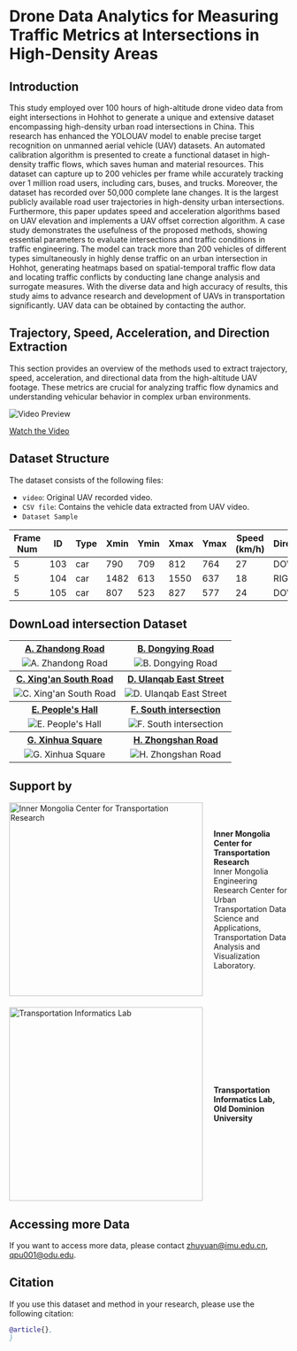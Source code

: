 # Drone Data Analytics for Measuring Traffic Metrics at Intersections in High-Density Areas
## Introduction
This study employed over 100 hours of high-altitude drone video data from eight intersections in Hohhot to generate a unique and extensive dataset encompassing high-density urban road intersections in China. This research has enhanced the YOLOUAV model to enable precise target recognition on unmanned aerial vehicle (UAV) datasets. An automated calibration algorithm is presented to create a functional dataset in high-density traffic flows, which saves human and material resources. This dataset can capture up to 200 vehicles per frame while accurately tracking over 1 million road users, including cars, buses, and trucks. Moreover, the dataset has recorded over 50,000 complete lane changes. It is the largest publicly available road user trajectories in high-density urban intersections. Furthermore, this paper updates speed and acceleration algorithms based on UAV elevation and implements a UAV offset correction algorithm. A case study demonstrates the usefulness of the proposed methods, showing essential parameters to evaluate intersections and traffic conditions in traffic engineering. The model can track more than 200 vehicles of different types simultaneously in highly dense traffic on an urban intersection in Hohhot, generating heatmaps based on spatial-temporal traffic flow data and locating traffic conflicts by conducting lane change analysis and surrogate measures. With the diverse data and high accuracy of results, this study aims to advance research and development of UAVs in transportation significantly. UAV data can be obtained by contacting the author.

## Trajectory, Speed, Acceleration, and Direction Extraction
This section provides an overview of the methods used to extract trajectory, speed, acceleration, and directional data from the high-altitude UAV footage. These metrics are crucial for analyzing traffic flow dynamics and understanding vehicular behavior in complex urban environments.

![Video Preview](https://github.com/Qpu523/High-density-Intersection-Dataset/blob/ed9805a5d68c1fba75130c7e56014c3ea489f764/Datashare/11.jpg)

[Watch the Video](https://github.com/Qpu523/High-density-Intersection-Dataset/blob/3e808ab6db80f6a9262a8eb99d99264aee201447/Datashare/1.mp4)



## Dataset Structure

The dataset consists of the following files:
- `video`: Original UAV recorded video.
- `CSV file`: Contains the vehicle data extracted from UAV video.
- `Dataset Sample`

| Frame Num | ID  | Type | Xmin | Ymin | Xmax | Ymax | Speed (km/h) | Direction | Acceleration (m/s²) | UP | RIGHT | DOWN | LEFT |
|-----------|-----|------|------|------|------|------|--------------|-----------|---------------------|----|-------|------|------|
| 5         | 103 | car  | 790  | 709  | 812  | 764  | 27           | DOWN      | -0.08               | 22 | 8     | 25   | 9    |
| 5         | 104 | car  | 1482 | 613  | 1550 | 637  | 18           | RIGHT     | -0.08               | 22 | 9     | 25   | 9    |
| 5         | 105 | car  | 807  | 523  | 827  | 577  | 24           | DOWN      | 0.04                | 22 | 9     | 26   | 9    |





## DownLoad intersection Dataset

<table>
<tr>
<th><a href="https://olddominion-my.sharepoint.com/:f:/g/personal/qpu001_odu_edu/Eh535616YC1DujFzQGgjfoABNAF4UzfXG4xZ9Dk53KslOw?e=5qbybt">A. Zhandong Road</a></th>
<th><a href="https://olddominion-my.sharepoint.com/:f:/g/personal/qpu001_odu_edu/EtxFOZiyGrtMhD-bgD1lem0B7nWK5h_vIb1_k6ii9JxkHQ?e=6wBT99">B. Dongying Road</a></th>
</tr>
<tr>
<td align="center"><img src="https://github.com/Qpu523/High-density-Intersection-Dataset/blob/fe391330d81c060d613203e1ad7c5fbab35a0f48/Datashare/A.%20Zhandong%20Road.jpg" alt="A. Zhandong Road" /></td>
<td align="center"><img src="https://github.com/Qpu523/High-density-Intersection-Dataset/blob/fe391330d81c060d613203e1ad7c5fbab35a0f48/Datashare/B.%20Dongying%20Road.jpg" alt="B. Dongying Road" /></td>
</tr>
<tr>
<th><a href="https://olddominion-my.sharepoint.com/:f:/g/personal/qpu001_odu_edu/Ekuu_jmamxdIgFZjYTCjLJYBumRynRtFKIAY25wxNd2dVg?e=M3kv38">C. Xing'an South Road‎</a></th>
<th><a href="https://olddominion-my.sharepoint.com/:f:/g/personal/qpu001_odu_edu/EsPlL4srQuRBgodxaZY1CaIBTaZru71udecvcmURbQakvA?e=cwtgNO">D. Ulanqab East Street</a></th>
</tr>
<tr>
<td align="center"><img src="https://github.com/Qpu523/High-density-Intersection-Dataset/blob/fe391330d81c060d613203e1ad7c5fbab35a0f48/Datashare/C.%20Xing'an%20South%20Road%E2%80%8E.jpg" alt="C. Xing'an South Road‎" /></td>
<td align="center"><img src="https://github.com/Qpu523/High-density-Intersection-Dataset/blob/fe391330d81c060d613203e1ad7c5fbab35a0f48/Datashare/D.%20Ulanqab%20East%20Street.jpg" alt="D. Ulanqab East Street" /></td>
</tr>
<tr>
<th><a href="https://olddominion-my.sharepoint.com/:f:/g/personal/qpu001_odu_edu/EhM_t4DUnhhGpx9n88T4TAgBIpx01YCOoIoCZsqG5numpQ?e=loOjEO">E. People's Hall</a></th>
<th><a href="https://olddominion-my.sharepoint.com/:f:/g/personal/qpu001_odu_edu/EjyLu4pVh4pJqxBy0maGVr8BS3S7Ezj8DqdOkkN43kb3fA?e=UGgMPS">F. South intersection</a></th>
</tr>
<tr>
<td align="center"><img src="https://github.com/Qpu523/High-density-Intersection-Dataset/blob/5bc52ca9acc2b926886e86846faef83c043b1a85/Datashare/E.%20People's%20Hall.jpg" alt="E. People's Hall" /></td>
<td align="center"><img src="https://github.com/Qpu523/High-density-Intersection-Dataset/blob/5bc52ca9acc2b926886e86846faef83c043b1a85/Datashare/F.%20South%20intersection.jpg" alt="F. South intersection" /></td>
</tr>
<tr>
<th><a href="https://olddominion-my.sharepoint.com/:f:/g/personal/qpu001_odu_edu/EqRV-9Zsku9MoM6f6HHJ_GMBk4PSVJLdEDWX5ipdiz2ccQ?e=vAxPiY">G. Xinhua Square</a></th>
<th><a href="https://olddominion-my.sharepoint.com/:f:/g/personal/qpu001_odu_edu/ElCvA5YzhH5GvOpq8mJjVU8BKqig1WqahXytJPekT5CVhw?e=EJd7NP">H. Zhongshan Road</a></th>
</tr>
<tr>
<td align="center"><img src="https://github.com/Qpu523/High-density-Intersection-Dataset/blob/5bc52ca9acc2b926886e86846faef83c043b1a85/Datashare/G.%20Xinhua%20Square.jpg" alt="G. Xinhua Square" /></td>
<td align="center"><img src="https://github.com/Qpu523/High-density-Intersection-Dataset/blob/5bc52ca9acc2b926886e86846faef83c043b1a85/Datashare/H.%20Zhongshan%20Road.jpg" alt="H. Zhongshan Road" /></td>
</tr>
</table>

## Support by

<div style="display: flex; align-items: center;">
    <div style="margin-right: 20px;">
        <img src="https://github.com/Qpu523/High-density-Intersection-Dataset/blob/91a306cc57780ed08668c538a32c613a15437233/Datashare/IMU.png" alt="Inner Mongolia Center for Transportation Research" width="350" height="350">
    </div>
    <div>
        <strong>Inner Mongolia Center for Transportation Research</strong><br>
        Inner Mongolia Engineering Research Center for Urban Transportation Data Science and Applications,<br>
        Transportation Data Analysis and Visualization Laboratory.
    </div>
</div>

<div style="display: flex; align-items: center; margin-top: 20px;">
    <div style="margin-right: 20px;">
        <img src="https://github.com/Qpu523/High-density-Intersection-Dataset/blob/7fee335575c883ad9dd6d006980ec62dd73722ec/Datashare/ODU.jpg" alt="Transportation Informatics Lab" width="350" height="350">
    </div>
    <div>
        <strong>Transportation Informatics Lab, Old Dominion University</strong>
    </div>
</div>



## Accessing more Data
If you want to access more data, please contact zhuyuan@imu.edu.cn, qpu001@odu.edu.

## Citation
If you use this dataset and method in your research, please use the following citation:
```bibtex
@article{},
}
